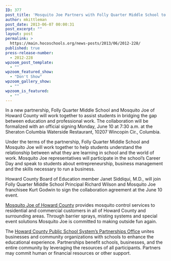 ```yaml
---
ID: 377
post_title: 'Mosquito Joe Partners with Folly Quarter Middle School to Provide &#8220;Real World&#8221; Experience'
author: mkittleman
post_date: 2013-06-07 00:00:31
post_excerpt: ""
layout: post
permalink: >
  https://main.hocoschools.org/news-posts/2013/06/2012-228/
published: true
press-release-number:
  - 2012-228
wpzoom_post_template:
  - ""
wpzoom_featured_show:
  - "Don't Show"
wpzoom_gallery_show:
  - ""
wpzoom_is_featured:
  - ""
---
```

In a new partnership, Folly Quarter Middle School and Mosquito Joe of Howard County will work together to assist students in bridging the gap between education and professional work. The collaboration will be formalized with an official signing Monday, June 10 at 7:30 a.m. at the Sheraton Columbia Waterside Restaurant, 10207 Wincopin Cir., Columbia.

Under the terms of the partnership, Folly Quarter Middle School and Mosquito Joe will work together to help students understand the relationship between what they are learning in school and the world of work. Mosquito Joe representatives will participate in the school’s Career Day and speak to students about entrepreneurship, business management and the skills necessary to run a business.

Howard County Board of Education member Janet Siddiqui, M.D., will join Folly Quarter Middle School Principal Richard Wilson and Mosquito Joe franchisee Kurt Godwin to sign the collaboration agreement at the June 10 event.

<a href="http://howardcounty.mosquitojoe.com/Home.html">Mosquito Joe of Howard County</a> provides mosquito control services to residential and commercial customers in all of Howard County and surrounding areas. Through barrier sprays, misting systems and special event solutions Mosquito Joe is committed to making outside fun again.

The <a href="http://www.hcpss.org/aboutus/partnership">Howard County Public School System’s Partnerships Office</a> unites businesses and community organizations with schools to enhance the educational experience. Partnerships benefit schools, businesses, and the entire community by leveraging the resources of all participants. Partners may commit human or financial resources or other support.
